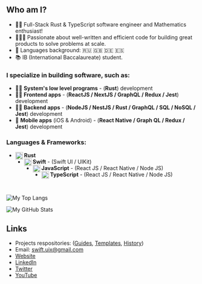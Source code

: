 ## Who am I?
- 👨‍💻 Full-Stack Rust & TypeScript software engineer and Mathematics enthusiast!
- 👷🏻‍♂️ Passionate about well-written and efficient code for building great products to solve problems at scale.
- 📖 Languages background: 🇷🇺 🇬🇧 🇩🇪 🇪🇸 
- 📚 IB (International Baccalaureate) student.

### I specialize in building software, such as:
- 👨‍🔬  **System's low level programs** - (**Rust**) development
-  👨‍💻  **Frontend apps** - (**ReactJS / NextJS / GraphQL / Redux / Jest**) development
- 🦸‍♂️  **Backend apps** - (**NodeJS / NestJS / Rust / GraphQL / SQL / NoSQL / Jest**) development
- 📱 **Mobile apps** (iOS & Android) - (**React Native / Graph QL / Redux / Jest**) development

### Languages & Frameworks:
- **Rust** <img align="left" alt="javascript" width="20px" src="https://cdn.jsdelivr.net/npm/simple-icons@3.13.0/icons/rust.svg"/>
- **Swift** <img align="left" alt="javascript" width="20px" src="https://cdn.jsdelivr.net/npm/simple-icons@3.13.0/icons/swift.svg"/> - (Swift UI / UIKit)
- **JavaScript** <img align="left" alt="javascript" width="20px" src="https://cdn.jsdelivr.net/npm/simple-icons@v3/icons/javascript.svg"/> - (React JS / React Native / Node JS)
- **TypeScript** <img align="left" alt="javascript" width="20px" src="https://cdn.jsdelivr.net/npm/simple-icons@v3/icons/typescript.svg"/> - (React JS / React Native / Node JS)

<br/>

![My Top Langs](https://github-readme-stats.vercel.app/api/top-langs/?username=artem711&layout=compact&title_color=88C0D0&text_color=5E81AC&icon_color=8FBCBB&bg_color=2E3440)

![My GitHub Stats](https://github-readme-stats.vercel.app/api?username=artem711&show_icons=true&title_color=88C0D0&text_color=5E81AC&icon_color=8FBCBB&bg_color=2E3440)


## Links
- Projects respositories: ([Guides](https://github.com/artem711-guides), [Templates](https://github.com/artem711-templates), [History](https://github.com/artem711-history))
- Email: swift.uix@gmail.com
- [Website](https://myportfolio-dev.web.app/)
- [LinkedIn](https://www.linkedin.com/in/artem77/)
- [Twitter](https://twitter.com/Artem66063023)
- [YouTube](https://www.youtube.com/channel/UC2Q2qLKUSXfPS_mxrtqvixA)
